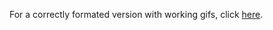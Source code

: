 For a correctly formated version with working gifs, click [here](https://docs.google.com/presentation/d/1JXdsOjVegOQhsqzp2kDN9OAYekpMmutTT_3KjIAt-0s/edit?usp=sharing).
